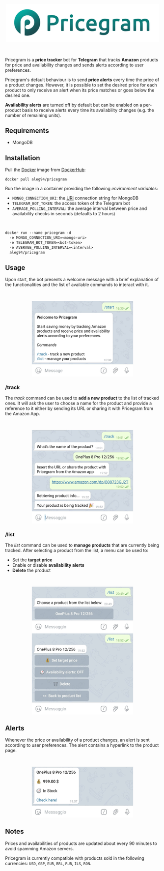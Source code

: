 <p align="center">
  <img src="docs/img/logo.png" width="500" alt="pricegram"/>
</p>

<br>

Pricegram is a **price tracker** bot for **Telegram** that tracks **Amazon** products for price and availability changes and sends alerts according to user preferences.

Pricegram's default behaviour is to send **price alerts** every time the price of a product changes. However, it is possible to set the desired price for each product to only receive an alert when its price matches or goes below the desired one.

**Availability alerts** are turned off by default but can be enabled on a per-product basis to receive alerts every time its availability changes (e.g. the number of remaining units).

## Requirements

* MongoDB

## Installation

Pull the [Docker](https://www.docker.com) image from [DockerHub](https://hub.docker.com/):

```
docker pull aleg94/pricegram
```

Run the image in a container providing the following *environment variables*:

* `MONGO_CONNECTION_URI`: the [URI](https://docs.mongodb.com/manual/reference/connection-string/) connection string for MongoDB
* `TELEGRAM_BOT_TOKEN`: the access token of the Telegram bot
* `AVERAGE_POLLING_INTERVAL`: the average interval between price and availability checks in seconds (defaults to 2 hours)

<br>

```
docker run --name pricegram -d 
  -e MONGO_CONNECTION_URI=<mongo-uri> 
  -e TELEGRAM_BOT_TOKEN=<bot-token>
  -e AVERAGE_POLLING_INTERVAL=<interval>
  aleg94/pricegram
```

## Usage

Upon start, the bot presents a welcome message with a brief explanation of the functionalities and the list of available commands to interact with it.

<br>
<p align="center">
  <img src="docs/img/start.jpg" width="330" alt="start"/>
</p>

<!-- ### Commands -->

### /track

The *track* command can be used to **add a new product** to the list of tracked ones. It will ask the user to choose a name for the product and provide a reference to it either by sending its URL or sharing it with Pricegram from the Amazon App.

<br>
<p align="center">
  <img src="docs/img/track.jpg" width="330" alt="track"/>
</p>


### /list

The *list* command can be used to **manage products** that are currently being tracked. After selecting a product from the list, a menu can be used to:

* Set the **target price**
* Enable or disable **availability alerts**
* **Delete** the product

<br>
<p align="center">
  <img src="docs/img/list.jpg" width="330" alt="list"/>
  <img src="docs/img/menu.jpg" width="330" alt="menu"/>
</p>

## Alerts

Whenever the price or availability of a product changes, an alert is sent according to user preferences. The alert contains a hyperlink to the product page.

<br>
<p align="center">
  <img src="docs/img/alert.jpg" width="330" alt="alert"/>
</p>

## Notes

Prices and availabilities of products are updated about every 90 minutes to avoid spamming Amazon servers.

Pricegram is currently compatible with products sold in the following currencies: `USD`, `GBP`, `EUR`, `BRL`, `RUB`, `ILS`, `RON`.


